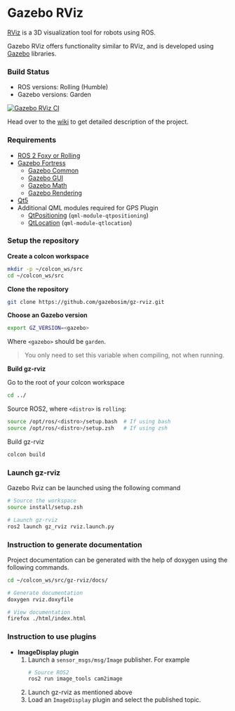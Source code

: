 # Gazebo RViz

[RViz](http://wiki.ros.org/rviz) is a 3D visualization tool for robots using ROS.

Gazebo RViz offers functionality similar to RViz, and is developed using
[Gazebo](https://gazebosim.org/) libraries.

### Build Status

* ROS versions: Rolling (Humble)
* Gazebo versions: Garden

[![Gazebo RViz CI](https://github.com/gazebosim/gz-rviz/actions/workflows/ci.yml/badge.svg)](https://github.com/gazebosim/gz-rviz/actions/workflows/ci.yml)

Head over to the [wiki](https://github.com/gazebosim/gz-rviz/wiki) to get detailed description of the project.

### Requirements

- [ROS 2 Foxy or Rolling](https://docs.ros.org/en/rolling/Releases.html)
- [Gazebo Fortress](https://gazebosim.org/docs/)
	- [Gazebo Common](https://gazebosim.org/libs/common)
	- [Gazebo GUI](https://gazebosim.org/libs/gui)
	- [Gazebo Math](https://gazebosim.org/libs/math)
	- [Gazebo Rendering](https://gazebosim.org/libs/rendering)
- [Qt5](https://www.qt.io/)
- Additional QML modules required for GPS Plugin
  - [QtPositioning](https://doc.qt.io/qt-5/qtpositioning-index.html) (`qml-module-qtpositioning`)
  - [QtLocation](https://doc.qt.io/qt-5/qtlocation-index.html) (`qml-module-qtlocation`)

### Setup the repository

**Create a colcon workspace**

```bash
mkdir -p ~/colcon_ws/src
cd ~/colcon_ws/src
```

**Clone the repository**

```bash
git clone https://github.com/gazebosim/gz-rviz.git
```

**Choose an Gazebo version**

```bash
export GZ_VERSION=<gazebo>
```

Where `<gazebo>` should be `garden`.

> You only need to set this variable when compiling, not when running.

**Build gz-rviz**

Go to the root of your colcon workspace

```bash
cd ../
```

Source ROS2, where `<distro>` is `rolling`:

```bash
source /opt/ros/<distro>/setup.bash  # If using bash
source /opt/ros/<distro>/setup.zsh   # If using zsh
```

Build gz-rviz

```bash
colcon build
```

### Launch gz-rviz

Gazebo Rviz can be launched using the following command

```bash
# Source the workspace
source install/setup.zsh

# Launch gz-rviz
ros2 launch gz_rviz rviz.launch.py
```

### Instruction to generate documentation

Project documentation can be generated with the help of doxygen using the following commands.

```bash
cd ~/colcon_ws/src/gz-rviz/docs/

# Generate documentation
doxygen rviz.doxyfile

# View documentation
firefox ./html/index.html
```

### Instruction to use plugins
- **ImageDisplay plugin**
    1. Launch a `sensor_msgs/msg/Image` publisher. For example
       ```bash
       # Source ROS2
       ros2 run image_tools cam2image
       ```
    2. Launch gz-rviz as mentioned above
    3. Load an `ImageDisplay` plugin and select the published topic.
